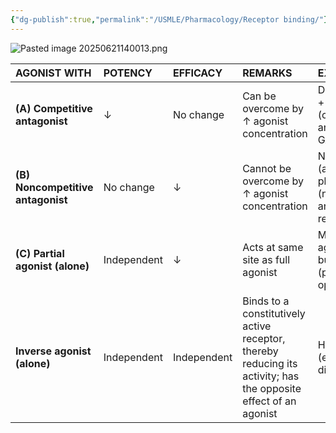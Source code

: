 ```yaml
---
{"dg-publish":true,"permalink":"/USMLE/Pharmacology/Receptor binding/"}
---
```


![Pasted image 20250621140013.png](/img/user/appendix/Pasted%20image%2020250621140013.png)

| AGONIST WITH                      | POTENCY     | EFFICACY    | REMARKS                                                                                                         | EXAMPLE                                                                                 |
| :-------------------------------- | :---------- | :---------- | :-------------------------------------------------------------------------------------------------------------- | :-------------------------------------------------------------------------------------- |
| **(A) Competitive antagonist**    | ↓           | No change   | Can be overcome by ↑ agonist concentration                                                                      | Diazepam (agonist) + flumazenil (competitive antagonist) on GABAₐ receptor.             |
| **(B) Noncompetitive antagonist** | No change   | ↓           | Cannot be overcome by ↑ agonist concentration                                                                   | Norepinephrine (agonist) + phenoxybenzamine (noncompetitive antagonist) on α-receptors. |
| **(C) Partial agonist (alone)**   | Independent | ↓           | Acts at same site as full agonist                                                                               | Morphine (full agonist) vs buprenorphine (partial agonist) at opioid μ-receptors.       |
| **Inverse agonist (alone)**       | Independent | Independent | Binds to a constitutively active receptor, thereby reducing its activity; has the opposite effect of an agonist | H₁ antihistamines (eg, diphenhydramine)                                                 |
